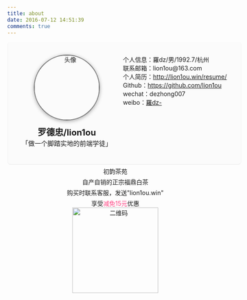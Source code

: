```yaml
---
title: about
date: 2016-07-12 14:51:39
comments: true
---
```

<style type="text/css">
#bio {
    width: 100%;
    background: #fbfbfb;
    padding: 30px 20px;
    border: 1px solid #f3f3f3;
    border-radius: 8px;
    border-width: 0 1px 1px;
    border-color: #fff #f3f3f3 #e8e8e8;
    line-height: 16px
}

#bio .avatar {
    text-align: center;
}

#bio .avatar img {
    height: 150px;
    width: 150px;
    border: 2px solid #777;
    border-radius: 150px;
    box-shadow: 0 2px 8px #aaa
}

#bio .avatar .name {
    margin: 20px 0 0;
    font-size: 20px;
    font-weight: 700
}

#bio .avatar .motto {
    margin: 10px 0;
    font-size: 15px;
}

#bio .info p {
    font-size: 14px;
    margin: 4px auto
}

.box-flex-row {
    display: -webkit-box;
    display: -ms-flexbox;
    display: flex;
    display: -webkit-flex;
    flex-flow: row wrap;
    justify-content: space-around
}

#chuyun {
    text-align: center;
}

#chuyun .chuyun_p {
    margin: 5px 0 0 0;
}
#chuyun .chuyun_p span {
   color: #ff4081;
}
#chuyun img {
    height: 200px;
    width: 200px;
}
</style>

<section class="box-flex-row" id="bio">
    <div class="avatar">
        <img src="http://ww2.sinaimg.cn/large/006tNc79gw1f9i90ot28fj30ma0mawjr.jpg" alt="头像" />
        <p class="name">罗德忠/lion1ou</p>
        <p class="motto">「做一个脚踏实地的前端学徒」</p>
    </div>
    <div class="info">
        <p><i class="icon iconfont icon-person-info"> </i>个人信息：羅dz/男/1992.7/杭州</p>
        <p><i class="icon iconfont icon-email"> </i>联系邮箱：<a mailto="lion1ou@163.com">lion1ou@163.com</a></p>
        <p><i class="icon iconfont icon-blog"> </i>个人简历：<a href="http://lion1ou.win/resume/">http://lion1ou.win/resume/</a></p>
        <p><i class="icon iconfont icon-github"></i>Github：<a href="https://github.com/lion1ou">https://github.com/lion1ou</a></p>
        <p><i class="icon iconfont icon-wechat"> </i>wechat：dezhong007</p>
        <p><i class="icon iconfont icon-weibo"> </i>weibo：<a href="http://weibo.com/u/1923271877?refer_flag=1001030102_&amp;is_hot=1">羅dz-</a></p>
    </div>
</section>
<section id="chuyun">
    <p class="chuyun_p">初韵茶苑</p>
    <p class="chuyun_p">自产自销的正宗福鼎白茶</p>
    <p class="chuyun_p">购买时联系客服，发送"lion1ou.win"</p>
    <p class="chuyun_p">享受<span>减免15元</span>优惠</p>
    <img src="http://ww2.sinaimg.cn/large/006tKfTcgw1f6vubv75g7j305k05k74m.jpg" alt="二维码">
</section>